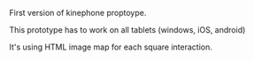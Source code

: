 First version of kinephone proptoype.

This prototype has to work on all tablets (windows, iOS, android)

It's using HTML image map for each square interaction.

